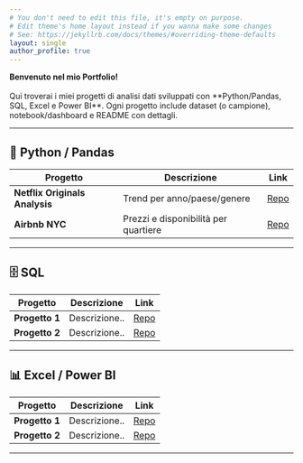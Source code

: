 ```yaml
---
# You don't need to edit this file, it's empty on purpose.
# Edit theme's home layout instead if you wanna make some changes
# See: https://jekyllrb.com/docs/themes/#overriding-theme-defaults
layout: single
author_profile: true
---
```


<td><strong>Benvenuto nel mio Portfolio!</strong></td><br><br> 
Qui troverai i miei progetti di analisi dati sviluppati con **Python/Pandas, SQL, Excel e Power BI**.  
Ogni progetto include dataset (o campione), notebook/dashboard e README con dettagli.

---

## 🐍 Python / Pandas
<table>
  <thead>
    <tr>
      <th>Progetto</th>
      <th>Descrizione</th>
      <th>Link</th>
    </tr>
  </thead>
  <tbody>
    <tr>
      <td><strong>Netflix Originals Analysis</strong></td>
      <td>Trend per anno/paese/genere</td>
      <td><a href="https://github.com/enrico-tortomasi/netflix-originals-analysis">Repo</a></td>
    </tr>
    <tr>
      <td><strong>Airbnb NYC</strong></td>
      <td>Prezzi e disponibilità per quartiere</td>
      <td><a href="https://github.com/enrico-tortomasi/airbnb-nyc-analysis">Repo</a></td>
    </tr>
  </tbody>
</table>

---

## 🗄 SQL
<table>
  <thead>
    <tr>
      <th>Progetto</th>
      <th>Descrizione</th>
      <th>Link</th>
    </tr>
  </thead>
  <tbody>
    <tr>
      <td><strong>Progetto 1</strong></td>
      <td>Descrizione..</td>
      <td><a href="https://github.com/enrico-tortomasi/">Repo</a></td>
    </tr>
    <tr>
      <td><strong>Progetto 2</strong></td>
      <td>Descrizione..</td>
      <td><a href="https://github.com/enrico-tortomasi/">Repo</a></td>
    </tr>
  </tbody>
</table>

---

## 📊 Excel / Power BI
<table>
  <thead>
    <tr>
      <th>Progetto</th>
      <th>Descrizione</th>
      <th>Link</th>
    </tr>
  </thead>
  <tbody>
    <tr>
      <td><strong>Progetto 1</strong></td>
      <td>Descrizione..</td>
      <td><a href="https://github.com/enrico-tortomasi/">Repo</a></td>
    </tr>
    <tr>
      <td><strong>Progetto 2</strong></td>
      <td>Descrizione..</td>
      <td><a href="https://github.com/enrico-tortomasi/">Repo</a></td>
    </tr>
  </tbody>
</table>

---
